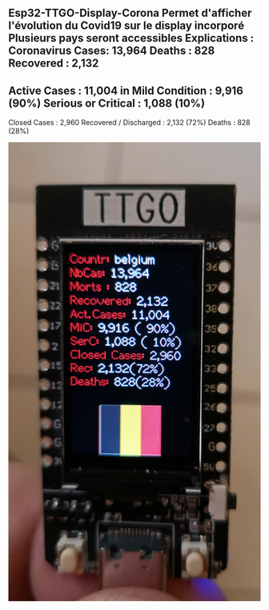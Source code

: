 Esp32-TTGO-Display-Corona
Permet d'afficher l'évolution du Covid19 sur le display incorporé
Plusieurs pays seront accessibles
Explications :
Coronavirus Cases: 13,964 
Deaths : 828
Recovered : 2,132 
----------------------
Active Cases : 11,004
in Mild Condition : 9,916 (90%) 
Serious or Critical : 1,088 (10%) 
-----------------------
Closed Cases : 2,960
Recovered / Discharged : 2,132 (72%) 
Deaths : 828 (28%)


![images](https://github.com/Fumberto/Esp32-TTGO-Display-Corona/blob/master/covid19.jpg)


